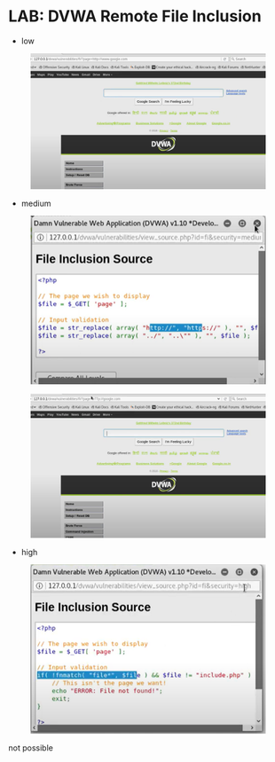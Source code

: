 # LAB: DVWA Remote File Inclusion

* low

<figure><img src="../.gitbook/assets/image (23) (1).png" alt=""><figcaption></figcaption></figure>

* medium

<figure><img src="../.gitbook/assets/image (25).png" alt=""><figcaption></figcaption></figure>

<figure><img src="../.gitbook/assets/image (24).png" alt=""><figcaption></figcaption></figure>

* high

<figure><img src="../.gitbook/assets/image (26).png" alt=""><figcaption></figcaption></figure>

not possible

